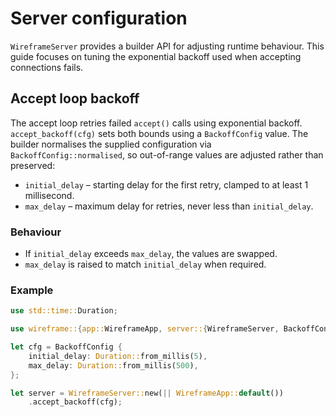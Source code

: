 # Server configuration

`WireframeServer` provides a builder API for adjusting runtime behaviour. This
guide focuses on tuning the exponential backoff used when accepting connections
fails.

## Accept loop backoff

The accept loop retries failed `accept()` calls using exponential backoff.
`accept_backoff(cfg)` sets both bounds using a `BackoffConfig` value. The
builder normalises the supplied configuration via `BackoffConfig::normalised`,
so out-of-range values are adjusted rather than preserved:

- `initial_delay` – starting delay for the first retry, clamped to at least 1
  millisecond.
- `max_delay` – maximum delay for retries, never less than `initial_delay`.

### Behaviour

- If `initial_delay` exceeds `max_delay`, the values are swapped.
- `max_delay` is raised to match `initial_delay` when required.

### Example

```rust
use std::time::Duration;

use wireframe::{app::WireframeApp, server::{WireframeServer, BackoffConfig}};

let cfg = BackoffConfig {
    initial_delay: Duration::from_millis(5),
    max_delay: Duration::from_millis(500),
};

let server = WireframeServer::new(|| WireframeApp::default())
    .accept_backoff(cfg);
```
